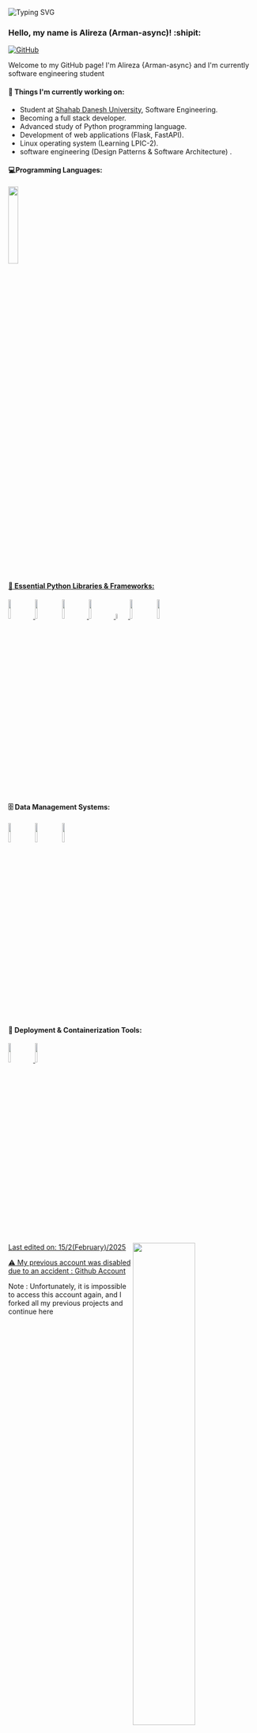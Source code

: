 <!--Title @bastndev-->
![Typing SVG](https://readme-typing-svg.herokuapp.com/?color=00b3ff&size=35&center=true&vCenter=true&width=1000&lines=HELLO👋;I'm+from+Iran'm+19+years+old;my+name+is+Alireza(arman-async);Welcome!) 

### Hello, my name is Alireza (Arman-async)! :shipit:

[![GitHub](https://img.shields.io/badge/-Github-000?style=flat&logo=Github&logoColor=white)](https://github.com/alireza01100011)


Welcome to my GitHub page! I'm Alireza {Arman-async} and I'm currently software engineering student


#### 🌱 Things I'm currently working on:
  - Student at [Shahab Danesh University](https://shdu.ac.ir/), Software Engineering.
  - Becoming a full stack developer.
  - Advanced study of Python programming language.
  - Development of web applications (Flask, FastAPI).
  - Linux operating system (Learning LPIC-2).
  - software engineering (Design Patterns & Software Architecture) .
  

#### :computer:Programming Languages: 
<a width="20%" href="https://python.org"><img width="20%" src="https://www.vectorlogo.zone/logos/python/python-ar21.svg">

#### :toolbox: Essential Python Libraries & Frameworks:
<a width="10%" href="https://flask.palletsprojects.com/"><img width="10%" src="https://www.vectorlogo.zone/logos/palletsprojects_flask/palletsprojects_flask-ar21.svg">
<a width="10%" href="https://fastapi.tiangolo.com/"><img width="10%" src="https://github.com/user-attachments/assets/06abc5d5-485e-4933-9722-032aba3b109c"></a>
<a width="10%" href="https://www.sqlalchemy.org"><img width="10%" src="https://upload.wikimedia.org/wikipedia/commons/thumb/d/d7/SQLAlchemy.svg/512px-SQLAlchemy.svg.png">
<a width="10%" href="https://docs.pytest.org/en/stable/"><img width="10%" src="https://www.vectorlogo.zone/logos/pytest/pytest-ar21~bgwhite.svg">
<a width="10%" href="https://docs.pydantic.dev/latest/"><img width="5%" src="https://github.com/user-attachments/assets/c3401787-7caa-41d7-be55-0e36a0062173">
<a href="https://doc.qt.io/qtforpython-6/"><img width="10%" src="https://www.logo.wine/a/logo/PyQt/PyQt-Logo.wine.svg"></a>
<a href="https://docs.celeryq.dev/en/stable/"><img width="10%" src="https://github.com/user-attachments/assets/efb49ccc-e2fb-4ae2-a072-58837d2a87bf"></img></a>



#### :file_cabinet: Data Management Systems:
<a width="10%" href="https://redis.io"><img width="10%"  src="https://www.vectorlogo.zone/logos/redis/redis-ar21.svg"></a>
<a width="10%" href="https://sqlite.org"><img width="10%"  src="https://www.vectorlogo.zone/logos/sqlite/sqlite-ar21.svg"></a>
<a width="10%" href="https://www.mysql.com/"><img width="10%"  src="https://www.vectorlogo.zone/logos/mysql/mysql-ar21~bgwhite.svg"></a>



#### :rocket: Deployment & Containerization Tools:
<a width="10%" href="https://www.docker.com"><img width="10%"  src="https://www.vectorlogo.zone/logos/docker/docker-ar21.svg">
<a width="10%" href="https://nginx.org"><img width="10%"  src="https://www.vectorlogo.zone/logos/nginx/nginx-ar21.svg">



<p>
  
  <img width="50%" align="right" src="https://github-readme-stats.vercel.app/api?username=arman-async&show_icons=true&hide_border=true" />


Last edited on: 15/2(February)/2025


⚠️ My previous account was disabled due to an accident :
  <a href="https://github.com/alireza01100011">Github Account</a>
  <br/>

  <p>Note : Unfortunately, it is impossible to access this account again, and I forked all my previous projects and continue here</p>
